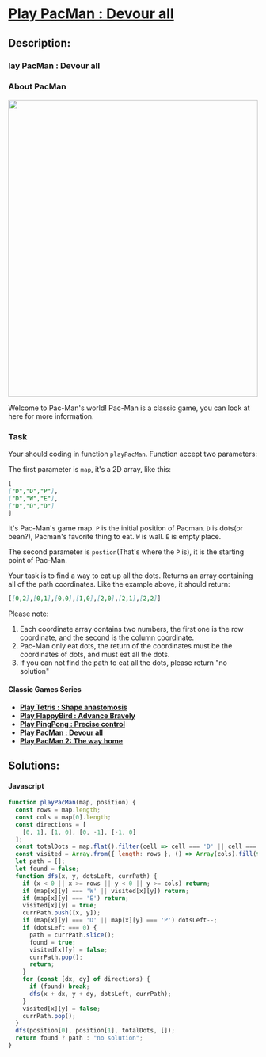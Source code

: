 # [**Play PacMan : Devour all**](https://www.codewars.com/kata/575c29d5fcee86cb8b000136)

## **Description:**

### **lay PacMan : Devour all**

### **About PacMan**

<img src="https://upload.wikimedia.org/wikipedia/en/thumb/5/59/Pac-man.png/200px-Pac-man.png" style="width: 100%; height: 600;"/>

Welcome to Pac-Man's world! Pac-Man is a classic game, you can look at here for more information.

### **Task**

Your should coding in function `playPacMan`. Function accept two parameters:

The first parameter is `map`, it's a 2D array, like this:

```md
[
["D","D","P"],
["D","W","E"],
["D","D","D"]
]
```

It's Pac-Man's game map. `P` is the initial position of Pacman. `D` is dots(or bean?), Pacman's favorite thing to eat. `W` is wall. `E` is empty place.

The second parameter is `postion`(That's where the `P` is), it is the starting point of Pac-Man.

Your task is to find a way to eat up all the dots. Returns an array containing all of the path coordinates. Like the example above, it should return:

```md
[[0,2],[0,1],[0,0],[1,0],[2,0],[2,1],[2,2]]
```

Please note:

1. Each coordinate array contains two numbers, the first one is the row coordinate, and the second is the column coordinate.
2. Pac-Man only eat dots, the return of the coordinates must be the coordinates of dots, and must eat all the dots.
3. If you can not find the path to eat all the dots, please return "no solution"

#### **Classic Games Series**
- [**Play Tetris : Shape anastomosis**](http://www.codewars.com/kata/56c85eebfd8fc02551000281)
- [**Play FlappyBird : Advance Bravely**](http://www.codewars.com/kata/play-flappybird-advance-bravely)
- [**Play PingPong : Precise control**](http://www.codewars.com/kata/57542b169a4524d7d9000b68)
- [**Play PacMan : Devour all**](https://www.codewars.com/kata/575c29d5fcee86cb8b000136)
- [**Play PacMan 2: The way home**](https://www.codewars.com/kata/575ed46e23891f67d90000d8)

## **Solutions:**

#### **Javascript**
```js
function playPacMan(map, position) {
  const rows = map.length;
  const cols = map[0].length;
  const directions = [
    [0, 1], [1, 0], [0, -1], [-1, 0]
  ];
  const totalDots = map.flat().filter(cell => cell === 'D' || cell === 'P').length;
  const visited = Array.from({ length: rows }, () => Array(cols).fill(false));
  let path = [];
  let found = false;
  function dfs(x, y, dotsLeft, currPath) {
    if (x < 0 || x >= rows || y < 0 || y >= cols) return;
    if (map[x][y] === 'W' || visited[x][y]) return;
    if (map[x][y] === 'E') return;
    visited[x][y] = true;
    currPath.push([x, y]);
    if (map[x][y] === 'D' || map[x][y] === 'P') dotsLeft--;
    if (dotsLeft === 0) {
      path = currPath.slice();
      found = true;
      visited[x][y] = false;
      currPath.pop();
      return;
    }
    for (const [dx, dy] of directions) {
      if (found) break;
      dfs(x + dx, y + dy, dotsLeft, currPath);
    }
    visited[x][y] = false;
    currPath.pop();
  }
  dfs(position[0], position[1], totalDots, []);
  return found ? path : "no solution";
}
```